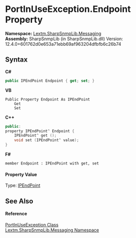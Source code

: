 # PortInUseException.Endpoint Property 
 

**Namespace:**&nbsp;<a href="N_Lextm_SharpSnmpLib_Messaging">Lextm.SharpSnmpLib.Messaging</a><br />**Assembly:**&nbsp;SharpSnmpLib (in SharpSnmpLib.dll) Version: 12.4.0+601762d0e653a71ebb69af963204dfbfb6c26b74

## Syntax

**C#**<br />
``` C#
public IPEndPoint Endpoint { get; set; }
```

**VB**<br />
``` VB
Public Property Endpoint As IPEndPoint
	Get
	Set
```

**C++**<br />
``` C++
public:
property IPEndPoint^ Endpoint {
	IPEndPoint^ get ();
	void set (IPEndPoint^ value);
}
```

**F#**<br />
``` F#
member Endpoint : IPEndPoint with get, set

```


#### Property Value
Type: <a href="https://docs.microsoft.com/dotnet/api/system.net.ipendpoint" target="_blank" rel="noopener noreferrer">IPEndPoint</a>

## See Also


#### Reference
<a href="T_Lextm_SharpSnmpLib_Messaging_PortInUseException">PortInUseException Class</a><br /><a href="N_Lextm_SharpSnmpLib_Messaging">Lextm.SharpSnmpLib.Messaging Namespace</a><br />